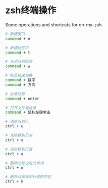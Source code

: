 # zsh终端操作

Some operations and shortcuts for on-my-zsh.

```bash
# 新建窗口
command + n

# 新建标签页
command + t

# 关闭当前标签
command + w

# 标签快速切换
command + 数字
command + 方向

# 全屏分屏
command + enter

# 打开文件或目录
command + 鼠标左键单击

# 清空当前行
ctrl + u

# 光标移到行末
ctrl + e

# 光标移到行首
ctrl + a

# 删除光标之前的单词
ctrl + w

# 删除从光标到行尾的内容
ctrl + k
```
